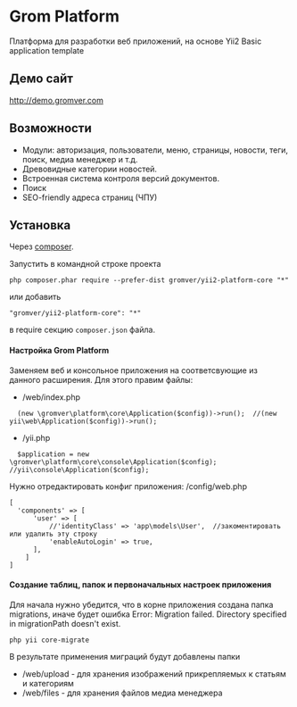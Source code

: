 Grom Platform
=============
Платформа для разработки веб приложений, на основе Yii2 Basic application template

## Демо сайт
http://demo.gromver.com

## Возможности

* Модули: авторизация, пользователи, меню, страницы, новости, теги, поиск, медиа менеджер и т.д.
* Древовидные категории новостей.
* Встроенная система контроля версий документов.
* Поиск
* SEO-friendly адреса страниц (ЧПУ)

Установка
------------

Через [composer](http://getcomposer.org/download/).

Запустить в командной строке проекта

```
php composer.phar require --prefer-dist gromver/yii2-platform-core "*"
```

или добавить

```
"gromver/yii2-platform-core": "*"
```

в require секцию `composer.json` файла.


#### Настройка Grom Platform
Заменяем веб и консольное приложения на соответсвующие из данного расширения. Для этого правим файлы:

* /web/index.php
```
  (new \gromver\platform\core\Application($config))->run();  //(new yii\web\Application($config))->run();
```
* /yii.php
```
  $application = new \gromver\platform\core\console\Application($config);  //yii\console\Application($config);
```

Нужно отредактировать конфиг приложения: /config/web.php

``` 
[
  'components' => [
      'user' => [
          //'identityClass' => 'app\models\User',  //закоментировать или удалить эту строку
          'enableAutoLogin' => true,
      ],
    ]
]
```
#### Создание таблиц, папок и первоначальных настроек приложения
Для начала нужно убедится, что в корне приложения создана папка migrations, иначе будет ошибка
Error: Migration failed. Directory specified in migrationPath doesn't exist.

    php yii core-migrate

В результате применения миграций будут добавлены папки
 * /web/upload  - для хранения изображений прикрепляемых к статьям и категориям
 * /web/files   - для хранения файлов медиа менеджера
